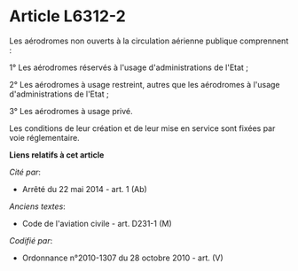 # Article L6312-2

Les aérodromes non ouverts à la circulation aérienne publique comprennent :

1° Les aérodromes réservés à l'usage d'administrations de l'Etat ;

2° Les aérodromes à usage restreint, autres que les aérodromes à l'usage d'administrations de l'Etat ;

3° Les aérodromes à usage privé.

Les conditions de leur création et de leur mise en service sont fixées par voie réglementaire.

**Liens relatifs à cet article**

_Cité par_:

  - Arrêté du 22 mai 2014 - art. 1 (Ab)

_Anciens textes_:

  - Code de l'aviation civile - art. D231-1 (M)

_Codifié par_:

  - Ordonnance n°2010-1307 du 28 octobre 2010 - art. (V)
